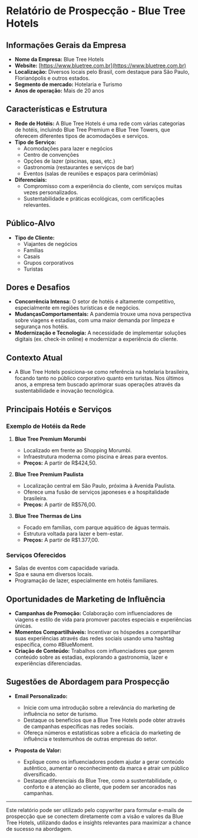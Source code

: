 # Relatório de Prospecção - Blue Tree Hotels

## Informações Gerais da Empresa

- **Nome da Empresa:** Blue Tree Hotels
- **Website:** [https://www.bluetree.com.br](https://www.bluetree.com.br)
- **Localização:** Diversos locais pelo Brasil, com destaque para São Paulo, Florianópolis e outros estados.
- **Segmento de mercado:** Hotelaria e Turismo
- **Anos de operação:** Mais de 20 anos

## Características e Estrutura

- **Rede de Hotéis:** A Blue Tree Hotels é uma rede com várias categorias de hotéis, incluindo Blue Tree Premium e Blue Tree Towers, que oferecem diferentes tipos de acomodações e serviços.
- **Tipo de Serviço:**
  - Acomodações para lazer e negócios
  - Centro de convenções
  - Opções de lazer (piscinas, spas, etc.)
  - Gastronomia (restaurantes e serviços de bar)
  - Eventos (salas de reuniões e espaços para cerimônias)
- **Diferenciais:**
  - Compromisso com a experiência do cliente, com serviços muitas vezes personalizados.
  - Sustentabilidade e práticas ecológicas, com certificações relevantes.

## Público-Alvo

- **Tipo de Cliente:**
  - Viajantes de negócios
  - Famílias
  - Casais
  - Grupos corporativos
  - Turistas

## Dores e Desafios

- **Concorrência Intensa:** O setor de hotéis é altamente competitivo, especialmente em regiões turísticas e de negócios.
- **MudançasComportamentais:** A pandemia trouxe uma nova perspectiva sobre viagens e estadias, com uma maior demanda por limpeza e segurança nos hotéis.
- **Modernização e Tecnologia:** A necessidade de implementar soluções digitais (ex. check-in online) e modernizar a experiência do cliente.

## Contexto Atual

- A Blue Tree Hotels posiciona-se como referência na hotelaria brasileira, focando tanto no público corporativo quanto em turistas. Nos últimos anos, a empresa tem buscado aprimorar suas operações através da sustentabilidade e inovação tecnológica.
  
## Principais Hotéis e Serviços

### Exemplo de Hotéis da Rede
1. **Blue Tree Premium Morumbi**
   - Localizado em frente ao Shopping Morumbi.
   - Infraestrutura moderna como piscina e áreas para eventos.
   - **Preços:** A partir de R$424,50.

2. **Blue Tree Premium Paulista**
   - Localização central em São Paulo, próxima à Avenida Paulista.
   - Oferece uma fusão de serviços japoneses e a hospitalidade brasileira.
   - **Preços:** A partir de R$576,00.

3. **Blue Tree Thermas de Lins**
   - Focado em famílias, com parque aquático de águas termais.
   - Estrutura voltada para lazer e bem-estar.
   - **Preços:** A partir de R$1.377,00.

### Serviços Oferecidos
- Salas de eventos com capacidade variada.
- Spa e sauna em diversos locais.
- Programação de lazer, especialmente em hotéis familiares.

## Oportunidades de Marketing de Influência

- **Campanhas de Promoção:** Colaboração com influenciadores de viagens e estilo de vida para promover pacotes especiais e experiências únicas.
- **Momentos Compartilháveis:** Incentivar os hóspedes a compartilhar suas experiências através das redes sociais usando uma hashtag específica, como #BlueMoment.
- **Criação de Conteúdo:** Trabalhos com influenciadores que gerem conteúdo sobre as estadias, explorando a gastronomia, lazer e experiências diferenciadas.

## Sugestões de Abordagem para Prospecção

- **Email Personalizado:**
  - Inicie com uma introdução sobre a relevância do marketing de influência no setor de turismo.
  - Destaque os benefícios que a Blue Tree Hotels pode obter através de campanhas específicas nas redes sociais.
  - Ofereça números e estatísticas sobre a eficácia do marketing de influência e testemunhos de outras empresas do setor.
  
- **Proposta de Valor:**
  - Explique como os influenciadores podem ajudar a gerar conteúdo autêntico, aumentar o reconhecimento da marca e atrair um público diversificado.
  - Destaque diferenciais da Blue Tree, como a sustentabilidade, o conforto e a atenção ao cliente, que podem ser ancorados nas campanhas.

---

Este relatório pode ser utilizado pelo copywriter para formular e-mails de prospecção que se conectem diretamente com a visão e valores da Blue Tree Hotels, utilizando dados e insights relevantes para maximizar a chance de sucesso na abordagem.